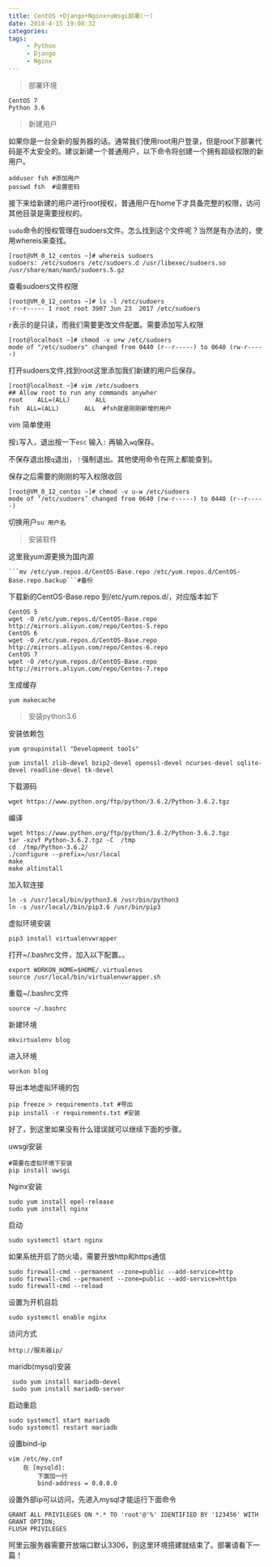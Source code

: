```yaml
---
title: CentOS +Django+Nginx+uWsgi部署(一)
date: 2018-4-15 19:08:32
categories:
tags:
     - Python
     - Django
     - Nginx
---
```

> 部署环境

```
CentOS 7
Python 3.6
```

> 新建用户

如果你是一台全新的服务器的话。通常我们使用root用户登录，但是root下部署代码是不太安全的。建议新建一个普通用户，以下命令将创建一个拥有超级权限的新用户。

```
adduser fsh #添加用户
passwd fsh  #设置密码
```
接下来给新建的用户进行root授权，普通用户在home下才具备完整的权限，访问其他目录是需要授权的。
<!--more-->
`sudo`命令的授权管理在sudoers文件。怎么找到这个文件呢？当然是有办法的，使用whereis来查找。

```
[root@VM_0_12_centos ~]# whereis sudoers
sudoers: /etc/sudoers /etc/sudoers.d /usr/libexec/sudoers.so /usr/share/man/man5/sudoers.5.gz
```

查看sudoers文件权限

```
[root@VM_0_12_centos ~]# ls -l /etc/sudoers
-r--r----- 1 root root 3907 Jun 23  2017 /etc/sudoers
```

`r`表示的是只读，而我们需要更改文件配置。需要添加写入权限

```
[root@localhost ~]# chmod -v u+w /etc/sudoers
mode of "/etc/sudoers" changed from 0440 (r--r-----) to 0640 (rw-r-----)
```

打开sudoers文件,找到root这里添加我们新建的用户后保存。

```
[root@localhost ~]# vim /etc/sudoers
## Allow root to run any commands anywher  
root    ALL=(ALL)       ALL  
fsh  ALL=(ALL)       ALL  #fsh就是刚刚新增的用户
```

vim 简单使用

按`i`写入，退出按一下`esc` 输入`:` 再输入`wq`保存。

不保存退出按`q`退出，`！`强制退出。其他使用命令在网上都能查到。

保存之后需要的刚刚的写入权限收回

```
[root@VM_0_12_centos ~]# chmod -v u-w /etc/sudoers
mode of ‘/etc/sudoers’ changed from 0640 (rw-r-----) to 0440 (r--r-----)
```

切换用户`su 用户名`

> 安装软件

这里我yum源更换为国内源

```
​```mv /etc/yum.repos.d/CentOS-Base.repo /etc/yum.repos.d/CentOS-Base.repo.backup```#备份
```

下载新的CentOS-Base.repo 到/etc/yum.repos.d/，对应版本如下

```
CentOS 5
wget -O /etc/yum.repos.d/CentOS-Base.repo http://mirrors.aliyun.com/repo/Centos-5.repo
CentOS 6
wget -O /etc/yum.repos.d/CentOS-Base.repo http://mirrors.aliyun.com/repo/Centos-6.repo
CentOS 7
wget -O /etc/yum.repos.d/CentOS-Base.repo http://mirrors.aliyun.com/repo/Centos-7.repo
```

生成缓存

```
yum makecache
```

> 安装python3.6

安装依赖包

```
yum groupinstall "Development tools"

yum install zlib-devel bzip2-devel openssl-devel ncurses-devel sqlite-devel readline-devel tk-devel
```

下载源码

```
wget https://www.python.org/ftp/python/3.6.2/Python-3.6.2.tgz
```

编译

```
wget https://www.python.org/ftp/python/3.6.2/Python-3.6.2.tgz
tar -xzvf Python-3.6.2.tgz -C  /tmp
cd  /tmp/Python-3.6.2/
./configure --prefix=/usr/local
make
make altinstall
```

加入软连接

```
ln -s /usr/local/bin/python3.6 /usr/bin/python3
ln -s /usr/local//bin/pip3.6 /usr/bin/pip3
```

虚拟环境安装

```
pip3 install virtualenvwrapper
```

打开~/.bashrc文件，加入以下配置。。

```
export WORKON_HOME=$HOME/.virtualenvs
source /usr/local/bin/virtualenvwrapper.sh
```

重载~/.bashrc文件

```
source ~/.bashrc
```

新建环境

```
mkvirtualenv blog
```

进入环境

```
workon blog
```

导出本地虚拟环境的包

```
pip freeze > requirements.txt #导出
pip install -r requirements.txt #安装
```

好了，到这里如果没有什么错误就可以继续下面的步骤。

uwsgi安装

```
#需要在虚拟环境下安装
pip install uwsgi
```
Nginx安装

```
sudo yum install epel-release
sudo yum install nginx
```

启动

```
sudo systemctl start nginx
```

如果系统开启了防火墙，需要开放http和https通信

```
sudo firewall-cmd --permanent --zone=public --add-service=http 
sudo firewall-cmd --permanent --zone=public --add-service=https
sudo firewall-cmd --reload
```

设置为开机自启

```
sudo systemctl enable nginx
```

访问方式

```
http://服务器ip/
```

maridb(mysql)安装

```
 sudo yum install mariadb-devel
 sudo yum install mariadb-server
```

启动重启

```
sudo systemctl start mariadb
sudo systemctl restart mariadb
```

设置bind-ip

```
vim /etc/my.cnf
    在 [mysqld]:
        下面加一行
        bind-address = 0.0.0.0
```

设置外部ip可以访问，先进入mysql才能运行下面命令

```
GRANT ALL PRIVILEGES ON *.* TO 'root'@'%' IDENTIFIED BY '123456' WITH GRANT OPTION;
FLUSH PRIVILEGES
```

阿里云服务器需要开放端口默认3306，到这里环境搭建就结束了。部署请看下一篇！

